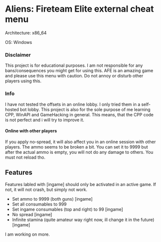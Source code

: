# Aliens: Fireteam Elite external cheat menu

Architecture: x86_64

OS: Windows

### Disclaimer
This project is for educational purposes. I am not responsible for any bans/consequences you might get for using this.
AFE is an amazing game and please use this menu with caution. Do not annoy or disturb other players using this.

### Info
I have not tested the offsets in an online lobby. I only tried them in a self-hosted bot lobby.
This project is also for the sole purpose of me learning CPP, WinAPI and GameHacking in general.
This means, that the CPP code is not perfect and i will try to improve it.

#### Online with other players

If you apply no-spread, it will also affect you in an online session with other players.
The ammo seems to be broken a bit. You can set it to 9999 but after the actual ammo is empty, you will not do any damage to others. You must not reload tho.


## Features

Features labled with [ingame] should only be activated in an active game. If not, it will not crash, but simply not work.

- Set ammo to 9999 (both guns) [ingame]
- Set all consumables to 999
- Set ingame consumables (top and right) to 99 [ingame]
- No spread [ingame]
- Infinite stamina (quite amateur way right now, ill change it in the future) [ingame]

I am working on more.

